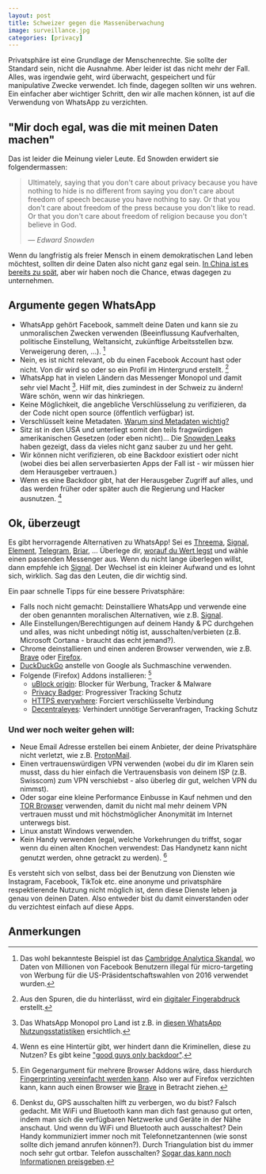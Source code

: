 ```yaml
---
layout: post
title: Schweizer gegen die Massenüberwachung
image: surveillance.jpg
categories: [privacy]
---
```


Privatsphäre ist eine Grundlage der Menschenrechte. Sie sollte der Standard sein, nicht die Ausnahme. Aber leider ist das nicht mehr der Fall. Alles, was irgendwie geht, wird überwacht, gespeichert und für manipulative Zwecke verwendet.
Ich finde, dagegen sollten wir uns wehren. Ein einfacher aber wichtiger Schritt, den wir alle machen können, ist auf die Verwendung von WhatsApp zu verzichten.

## "Mir doch egal, was die mit meinen Daten machen"
Das ist leider die Meinung vieler Leute. Ed Snowden erwidert sie folgendermassen:

> Ultimately, saying that you don't care about privacy because you have nothing to hide is no different from saying you don't care about freedom of speech because you have nothing to say. Or that you don't care about freedom of the press because you don't like to read. Or that you don't care about freedom of religion because you don't believe in God. 
> 
> &mdash; <cite>Edward Snowden</cite>

Wenn du langfristig als freier Mensch in einem demokratischen Land leben möchtest, sollten dir deine Daten also nicht ganz egal sein. [In China ist es bereits zu spät](https://en.wikipedia.org/wiki/Mass_surveillance_in_China), aber wir haben noch die Chance, etwas dagegen zu unternehmen. 

## Argumente gegen WhatsApp
- WhatsApp gehört Facebook, sammelt deine Daten und kann sie zu unmoralischen Zwecken verwenden (Beeinflussung Kaufverhalten, politische Einstellung, Weltansicht, zukünftige Arbeitsstellen bzw. Verweigerung deren, ...). [^(1)]
- Nein, es ist nicht relevant, ob du einen Facebook Account hast oder nicht. Von dir wird so oder so ein Profil im Hintergrund erstellt. [^(2)]
- WhatsApp hat in vielen Ländern das Messenger Monopol und damit sehr viel Macht [^(3)]. Hilf mit, dies zumindest in der Schweiz zu ändern! Wäre schön, wenn wir das hinkriegen.
- Keine Möglichkeit, die angebliche Verschlüsselung zu verifizieren, da der Code nicht open source (öffentlich verfügbar) ist.
- Verschlüsselt keine Metadaten. [Warum sind Metadaten wichtig?](https://ssd.eff.org/en/module/why-metadata-matters)
- Sitz ist in den USA und unterliegt somit den teils fragwürdigen amerikanischen Gesetzen (oder eben nicht)... Die [Snowden Leaks](https://www.lawfareblog.com/snowden-revelations) haben gezeigt, dass da vieles nicht ganz sauber zu und her geht.
- Wir können nicht verifizieren, ob eine Backdoor existiert oder nicht (wobei dies bei allen serverbasierten Apps der Fall ist - wir müssen hier dem Herausgeber vertrauen.)
- Wenn es eine Backdoor gibt, hat der Herausgeber Zugriff auf alles, und das werden früher oder später auch die Regierung und Hacker ausnutzen. [^(4)]

## Ok, überzeugt
Es gibt hervorragende Alternativen zu WhatsApp! Sei es [Threema](https://threema.ch/), [Signal](https://signal.org/), [Element](https://element.io/), [Telegram](https://telegram.org/), [Briar](https://briarproject.org/), ... Überlege dir, [worauf du Wert legst](https://www.eff.org/deeplinks/2018/03/thinking-about-what-you-need-secure-messenger) und wähle einen passenden Messenger aus. Wenn du nicht lange überlegen willst, dann empfehle ich [Signal](https://signal.org/). Der Wechsel ist ein kleiner Aufwand und es lohnt sich, wirklich. Sag das den Leuten, die dir wichtig sind.
 
Ein paar schnelle Tipps für eine bessere Privatsphäre:
- Falls noch nicht gemacht: Deinstalliere WhatsApp und verwende eine der oben genannten moralischen Alternativen, wie z.B. [Signal](https://signal.org/de/).
- Alle Einstellungen/Berechtigungen auf deinem Handy & PC durchgehen und alles, was nicht unbedingt nötig ist, ausschalten/verbieten (z.B. Microsoft Cortana - braucht das echt jemand?).
- Chrome deinstallieren und einen anderen Browser verwenden, wie z.B. [Brave](https://brave.com/) oder [Firefox](https://www.mozilla.org/en-US/firefox/new/).
- [DuckDuckGo](https://duckduckgo.com/) anstelle von Google als Suchmaschine verwenden.
- Folgende (Firefox) Addons installieren: [^(5)]
  - [uBlock origin](https://addons.mozilla.org/en-US/firefox/addon/ublock-origin/): Blocker für Werbung, Tracker & Malware
  - [Privacy Badger](https://privacybadger.org/): Progressiver Tracking Schutz
  - [HTTPS everywhere](https://www.eff.org/https-everywhere): Forciert verschlüsselte Verbindung
  - [Decentraleyes](https://decentraleyes.org/): Verhindert unnötige Serveranfragen, Tracking Schutz

### Und wer noch weiter gehen will:
- Neue Email Adresse erstellen bei einem Anbieter, der deine Privatsphäre nicht verletzt, wie z.B. [ProtonMail](https://protonmail.com/).
- Einen vertrauenswürdigen VPN verwenden (wobei du dir im Klaren sein musst, dass du hier einfach die Vertrauensbasis von deinem ISP (z.B. Swisscom) zum VPN verschiebst - also überleg dir gut, welchen VPN du nimmst).
- Oder sogar eine kleine Performance Einbusse in Kauf nehmen und den [TOR Browser](https://www.torproject.org/download/) verwenden, damit du nicht mal mehr deinem VPN vertrauen musst und mit höchstmöglicher Anonymität im Internet unterwegs bist.
- Linux anstatt Windows verwenden.
- Kein Handy verwenden (egal, welche Vorkehrungen du triffst, sogar wenn du einen alten Knochen verwendest: Das Handynetz kann nicht genutzt werden, ohne getrackt zu werden). [^(6)]  

Es versteht sich von selbst, dass bei der Benutzung von Diensten wie Instagram, Facebook, TikTok etc. eine anonyme und privatsphäre respektierende Nutzung nicht möglich ist, denn diese Dienste leben ja genau von deinen Daten. Also entweder bist du damit einverstanden oder du verzichtest einfach auf diese Apps. 

## Anmerkungen
[^(1)]: Das wohl bekannteste Beispiel ist das [Cambridge Analytica Skandal](https://en.wikipedia.org/wiki/Facebook%E2%80%93Cambridge_Analytica_data_scandal), wo Daten von Millionen von Facebook Benutzern illegal für micro-targeting von Werbung für die US-Präsidentschaftswahlen von 2016 verwendet wurden.
[^(2)]: Aus den Spuren, die du hinterlässt, wird ein [digitaler Fingerabdruck](https://ssd.eff.org/en/module/what-fingerprinting#0) erstellt.
[^(3)]: Das WhatsApp Monopol pro Land ist z.B. in [diesen WhatsApp Nutzungsstatistiken](https://www.businessofapps.com/data/whatsapp-statistics/) ersichtlich.
[^(4)]: Wenn es eine Hintertür gibt, wer hindert dann die Kriminellen, diese zu Nutzen? Es gibt keine ["good guys only backdoor"](https://www.helpnetsecurity.com/2020/05/26/backdoor-encryption/).
[^(5)]: Ein Gegenargument für mehrere Browser Addons wäre, dass hierdurch [Fingerprinting vereinfacht werden kann](https://ssd.eff.org/en/module/what-fingerprinting#4). Also wer auf Firefox verzichten kann, kann auch einen Browser wie [Brave](https://brave.com/) in Betracht ziehen.
[^(6)]: Denkst du, GPS ausschalten hilft zu verbergen, wo du bist? Falsch gedacht. Mit WiFi und Bluetooth kann man dich fast genauso gut orten, indem man sich die verfügbaren Netzwerke und Geräte in der Nähe anschaut. Und wenn du WiFi und Bluetooth auch ausschaltest? Dein Handy kommuniziert immer noch mit Telefonnetzantennen (wie sonst sollte dich jemand anrufen können?). Durch Triangulation bist du immer noch sehr gut ortbar. Telefon ausschalten? [Sogar das kann noch Informationen preisgeben](https://ssd.eff.org/en/module/problem-mobile-phones).

